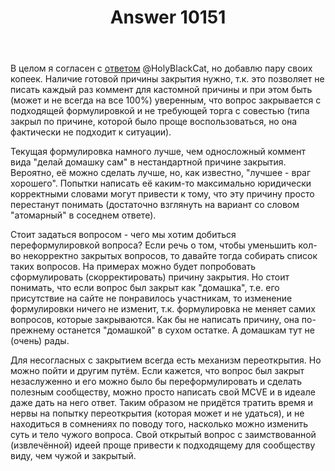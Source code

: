 ﻿---
title: "Answer 10151"
se.owner.user_id: 176217
se.owner.display_name: "αλεχολυτ"
se.owner.link: "https://ru.meta.stackoverflow.com/users/176217/%ce%b1%ce%bb%ce%b5%cf%87%ce%bf%ce%bb%cf%85%cf%84"
se.answer_id: 10151
se.question_id: 10141
se.post_type: answer
se.score: 9
se.is_accepted: False
---
<p>В целом я согласен с <a href="https://ru.meta.stackoverflow.com/a/10148/176217">ответом</a> @HolyBlackCat, но добавлю пару своих копеек. Наличие готовой причины закрытия нужно, т.к. это позволяет не писать каждый раз коммент для кастомной причины и при этом быть (может и не всегда на все 100%) уверенным, что вопрос закрывается с подходящей формулировкой и не требующей торга с совестью (типа закрыл по причине, которой было проще воспользоваться, но она фактически не подходит к ситуации). </p>

<p>Текущая формулировка намного лучше, чем односложный коммент вида "делай домашку сам" в нестандартной причине закрытия. Вероятно, её можно сделать лучше, но, как известно, "лучшее - враг хорошего". Попытки написать её каким-то максимально юридически корректными словами могут привести к тому, что эту причину просто перестанут понимать (достаточно взглянуть на вариант со словом "атомарный" в соседнем ответе). </p>

<p>Стоит задаться вопросом - чего мы хотим добиться переформулировкой вопроса? Если речь о том, чтобы уменьшить кол-во некорректно закрытых вопросов, то давайте тогда собирать список таких вопросов. На примерах можно будет попробовать сформулировать (скорректировать) причину закрытия. Но стоит понимать, что если вопрос был закрыт как "домашка", т.е. его присутствие на сайте не понравилось участникам, то изменение формулировки ничего не изменит, т.к. формулировка не меняет самих вопросов, которые закрываются. Как бы не написать причину, она по-прежнему останется "домашкой" в сухом остатке. А домашкам тут не (очень) рады.</p>

<p>Для несогласных с закрытием всегда есть механизм переоткрытия. Но можно пойти и другим путём. Если кажется, что вопрос был закрыт незаслуженно и его можно было бы переформулировать и сделать полезным сообществу, можно просто написать свой MCVE и в идеале даже дать на него ответ. Таким образом не придётся тратить время и нервы на попытку переоткрытия (которая может и не удаться), и не находиться в сомнениях по поводу того, насколько можно изменить суть и тело чужого вопроса. Свой открытый вопрос с заимствованной (извлечённой) идеей проще привести к подходящему для сообществу виду, чем чужой и закрытый.</p>
